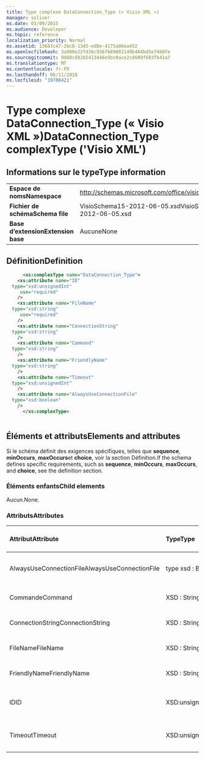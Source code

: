 ```yaml
---
title: Type complexe DataConnection_Type (« Visio XML »)
manager: soliver
ms.date: 03/09/2015
ms.audience: Developer
ms.topic: reference
localization_priority: Normal
ms.assetid: 13683c47-2bc8-1345-ed0e-4175a06ea452
ms.openlocfilehash: 3a900e22fd36c936f689081149b484bd5e7460fe
ms.sourcegitcommit: 9d60cd82b5413446e5bc8ace2cd689f683fb41a7
ms.translationtype: MT
ms.contentlocale: fr-FR
ms.lasthandoff: 06/11/2018
ms.locfileid: "19788421"
---
```

# <a name="dataconnectiontype-complextype-visio-xml"></a><span data-ttu-id="31b8d-102">Type complexe DataConnection_Type (« Visio XML »)</span><span class="sxs-lookup"><span data-stu-id="31b8d-102">DataConnection_Type complexType ('Visio XML')</span></span>

## <a name="type-information"></a><span data-ttu-id="31b8d-103">Informations sur le type</span><span class="sxs-lookup"><span data-stu-id="31b8d-103">Type information</span></span>

|||
|:-----|:-----|
|<span data-ttu-id="31b8d-104">**Espace de noms**</span><span class="sxs-lookup"><span data-stu-id="31b8d-104">**Namespace**</span></span> <br/> |http://schemas.microsoft.com/office/visio/2011/1/core  <br/> |
|<span data-ttu-id="31b8d-105">**Fichier de schéma**</span><span class="sxs-lookup"><span data-stu-id="31b8d-105">**Schema file**</span></span> <br/> |<span data-ttu-id="31b8d-106">VisioSchema15-2012-06-05.xsd</span><span class="sxs-lookup"><span data-stu-id="31b8d-106">VisioSchema15-2012-06-05.xsd</span></span>  <br/> |
|<span data-ttu-id="31b8d-107">**Base d’extension**</span><span class="sxs-lookup"><span data-stu-id="31b8d-107">**Extension base**</span></span> <br/> |<span data-ttu-id="31b8d-108">Aucune</span><span class="sxs-lookup"><span data-stu-id="31b8d-108">None</span></span>  <br/> |
   
## <a name="definition"></a><span data-ttu-id="31b8d-109">Définition</span><span class="sxs-lookup"><span data-stu-id="31b8d-109">Definition</span></span>

```XML
      <xs:complexType name="DataConnection_Type">
    <xs:attribute name="ID"
  type="xsd:unsignedInt"
     use="required"
    />
    <xs:attribute name="FileName"
  type="xsd:string"
     use="required"
    />
    <xs:attribute name="ConnectionString"
  type="xsd:string"
    />
    <xs:attribute name="Command"
  type="xsd:string"
    />
    <xs:attribute name="FriendlyName"
  type="xsd:string"
    />
    <xs:attribute name="Timeout"
  type="xsd:unsignedInt"
    />
    <xs:attribute name="AlwaysUseConnectionFile"
  type="xsd:boolean"
    />
      </xs:complexType>
      
```

## <a name="elements-and-attributes"></a><span data-ttu-id="31b8d-110">Éléments et attributs</span><span class="sxs-lookup"><span data-stu-id="31b8d-110">Elements and attributes</span></span>

<span data-ttu-id="31b8d-111">Si le schéma définit des exigences spécifiques, telles que **sequence**, **minOccurs**, **maxOccurs**et **choice**, voir la section Définition.</span><span class="sxs-lookup"><span data-stu-id="31b8d-111">If the schema defines specific requirements, such as **sequence**, **minOccurs**, **maxOccurs**, and **choice**, see the definition section.</span></span> 
  
### <a name="child-elements"></a><span data-ttu-id="31b8d-112">Éléments enfants</span><span class="sxs-lookup"><span data-stu-id="31b8d-112">Child elements</span></span>

<span data-ttu-id="31b8d-113">Aucun.</span><span class="sxs-lookup"><span data-stu-id="31b8d-113">None.</span></span>
  
### <a name="attributes"></a><span data-ttu-id="31b8d-114">Attributs</span><span class="sxs-lookup"><span data-stu-id="31b8d-114">Attributes</span></span>

|<span data-ttu-id="31b8d-115">**Attribut**</span><span class="sxs-lookup"><span data-stu-id="31b8d-115">**Attribute**</span></span>|<span data-ttu-id="31b8d-116">**Type**</span><span class="sxs-lookup"><span data-stu-id="31b8d-116">**Type**</span></span>|<span data-ttu-id="31b8d-117">**Obligatoire**</span><span class="sxs-lookup"><span data-stu-id="31b8d-117">**Required**</span></span>|<span data-ttu-id="31b8d-118">**Description**</span><span class="sxs-lookup"><span data-stu-id="31b8d-118">**Description**</span></span>|<span data-ttu-id="31b8d-119">**Valeurs possibles**</span><span class="sxs-lookup"><span data-stu-id="31b8d-119">**Possible values**</span></span>|
|:-----|:-----|:-----|:-----|:-----|
|<span data-ttu-id="31b8d-120">AlwaysUseConnectionFile</span><span class="sxs-lookup"><span data-stu-id="31b8d-120">AlwaysUseConnectionFile</span></span>  <br/> |<span data-ttu-id="31b8d-121">type xsd : Boolean</span><span class="sxs-lookup"><span data-stu-id="31b8d-121">xsd:boolean</span></span>  <br/> |<span data-ttu-id="31b8d-122">facultatif</span><span class="sxs-lookup"><span data-stu-id="31b8d-122">optional</span></span>  <br/> ||<span data-ttu-id="31b8d-123">Valeurs du type de type xsd : Boolean.</span><span class="sxs-lookup"><span data-stu-id="31b8d-123">Values of the xsd:boolean type.</span></span>  <br/> |
|<span data-ttu-id="31b8d-124">Commande</span><span class="sxs-lookup"><span data-stu-id="31b8d-124">Command</span></span>  <br/> |<span data-ttu-id="31b8d-125">XSD : String</span><span class="sxs-lookup"><span data-stu-id="31b8d-125">xsd:string</span></span>  <br/> |<span data-ttu-id="31b8d-126">facultatif</span><span class="sxs-lookup"><span data-stu-id="31b8d-126">optional</span></span>  <br/> ||<span data-ttu-id="31b8d-127">Valeurs du type xsd : String.</span><span class="sxs-lookup"><span data-stu-id="31b8d-127">Values of the xsd:string type.</span></span>  <br/> |
|<span data-ttu-id="31b8d-128">ConnectionString</span><span class="sxs-lookup"><span data-stu-id="31b8d-128">ConnectionString</span></span>  <br/> |<span data-ttu-id="31b8d-129">XSD : String</span><span class="sxs-lookup"><span data-stu-id="31b8d-129">xsd:string</span></span>  <br/> |<span data-ttu-id="31b8d-130">facultatif</span><span class="sxs-lookup"><span data-stu-id="31b8d-130">optional</span></span>  <br/> ||<span data-ttu-id="31b8d-131">Valeurs du type xsd : String.</span><span class="sxs-lookup"><span data-stu-id="31b8d-131">Values of the xsd:string type.</span></span>  <br/> |
|<span data-ttu-id="31b8d-132">FileName</span><span class="sxs-lookup"><span data-stu-id="31b8d-132">FileName</span></span>  <br/> |<span data-ttu-id="31b8d-133">XSD : String</span><span class="sxs-lookup"><span data-stu-id="31b8d-133">xsd:string</span></span>  <br/> |<span data-ttu-id="31b8d-134">obligatoire</span><span class="sxs-lookup"><span data-stu-id="31b8d-134">required</span></span>  <br/> ||<span data-ttu-id="31b8d-135">Valeurs du type xsd : String.</span><span class="sxs-lookup"><span data-stu-id="31b8d-135">Values of the xsd:string type.</span></span>  <br/> |
|<span data-ttu-id="31b8d-136">FriendlyName</span><span class="sxs-lookup"><span data-stu-id="31b8d-136">FriendlyName</span></span>  <br/> |<span data-ttu-id="31b8d-137">XSD : String</span><span class="sxs-lookup"><span data-stu-id="31b8d-137">xsd:string</span></span>  <br/> |<span data-ttu-id="31b8d-138">facultatif</span><span class="sxs-lookup"><span data-stu-id="31b8d-138">optional</span></span>  <br/> ||<span data-ttu-id="31b8d-139">Valeurs du type xsd : String.</span><span class="sxs-lookup"><span data-stu-id="31b8d-139">Values of the xsd:string type.</span></span>  <br/> |
|<span data-ttu-id="31b8d-140">ID</span><span class="sxs-lookup"><span data-stu-id="31b8d-140">ID</span></span>  <br/> |<span data-ttu-id="31b8d-141">XSD:unsignedInt</span><span class="sxs-lookup"><span data-stu-id="31b8d-141">xsd:unsignedInt</span></span>  <br/> |<span data-ttu-id="31b8d-142">obligatoire</span><span class="sxs-lookup"><span data-stu-id="31b8d-142">required</span></span>  <br/> ||<span data-ttu-id="31b8d-143">Valeurs du type xsd:unsignedInt.</span><span class="sxs-lookup"><span data-stu-id="31b8d-143">Values of the xsd:unsignedInt type.</span></span>  <br/> |
|<span data-ttu-id="31b8d-144">Timeout</span><span class="sxs-lookup"><span data-stu-id="31b8d-144">Timeout</span></span>  <br/> |<span data-ttu-id="31b8d-145">XSD:unsignedInt</span><span class="sxs-lookup"><span data-stu-id="31b8d-145">xsd:unsignedInt</span></span>  <br/> |<span data-ttu-id="31b8d-146">facultatif</span><span class="sxs-lookup"><span data-stu-id="31b8d-146">optional</span></span>  <br/> ||<span data-ttu-id="31b8d-147">Valeurs du type xsd:unsignedInt.</span><span class="sxs-lookup"><span data-stu-id="31b8d-147">Values of the xsd:unsignedInt type.</span></span>  <br/> |
   

